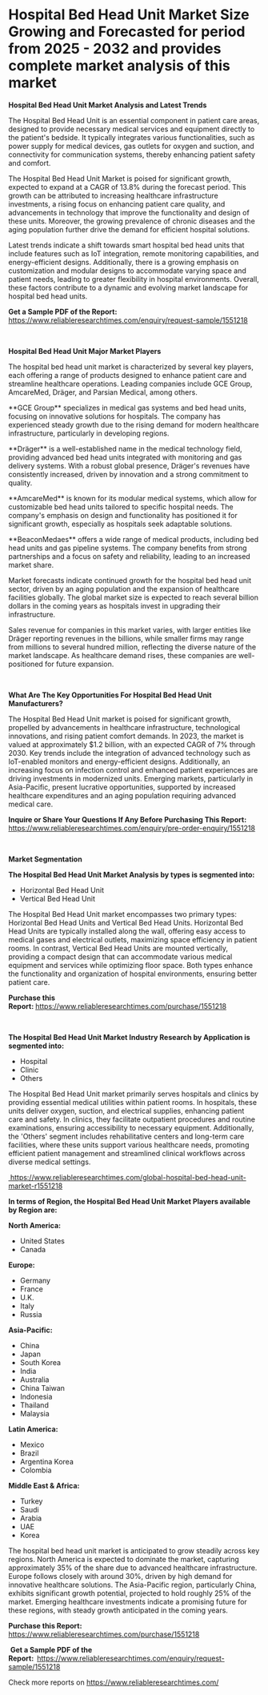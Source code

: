 <p><h1>Hospital Bed Head Unit Market Size Growing and Forecasted for period from 2025 - 2032 and provides complete market analysis of this market</h1></p><p><strong>Hospital Bed Head Unit Market Analysis and Latest Trends</strong></p>
<p><p>The Hospital Bed Head Unit is an essential component in patient care areas, designed to provide necessary medical services and equipment directly to the patient's bedside. It typically integrates various functionalities, such as power supply for medical devices, gas outlets for oxygen and suction, and connectivity for communication systems, thereby enhancing patient safety and comfort.</p><p>The Hospital Bed Head Unit Market is poised for significant growth, expected to expand at a CAGR of 13.8% during the forecast period. This growth can be attributed to increasing healthcare infrastructure investments, a rising focus on enhancing patient care quality, and advancements in technology that improve the functionality and design of these units. Moreover, the growing prevalence of chronic diseases and the aging population further drive the demand for efficient hospital solutions.</p><p>Latest trends indicate a shift towards smart hospital bed head units that include features such as IoT integration, remote monitoring capabilities, and energy-efficient designs. Additionally, there is a growing emphasis on customization and modular designs to accommodate varying space and patient needs, leading to greater flexibility in hospital environments. Overall, these factors contribute to a dynamic and evolving market landscape for hospital bed head units.</p></p>
<p><strong>Get a Sample PDF of the Report:&nbsp;</strong> <a href="https://www.reliableresearchtimes.com/enquiry/request-sample/1551218?utm_campaign=2643&utm_medium=2&utm_source=Github&utm_content=ia&utm_term=03032025&utm_id=hospital-bed-head-unit">https://www.reliableresearchtimes.com/enquiry/request-sample/1551218</a></p>
<p>&nbsp;</p>
<p><strong>Hospital Bed Head Unit Major Market Players</strong></p>
<p><p>The hospital bed head unit market is characterized by several key players, each offering a range of products designed to enhance patient care and streamline healthcare operations. Leading companies include GCE Group, AmcareMed, Dräger, and Parsian Medical, among others.</p><p>**GCE Group** specializes in medical gas systems and bed head units, focusing on innovative solutions for hospitals. The company has experienced steady growth due to the rising demand for modern healthcare infrastructure, particularly in developing regions.</p><p>**Dräger** is a well-established name in the medical technology field, providing advanced bed head units integrated with monitoring and gas delivery systems. With a robust global presence, Dräger's revenues have consistently increased, driven by innovation and a strong commitment to quality.</p><p>**AmcareMed** is known for its modular medical systems, which allow for customizable bed head units tailored to specific hospital needs. The company's emphasis on design and functionality has positioned it for significant growth, especially as hospitals seek adaptable solutions.</p><p>**BeaconMedaes** offers a wide range of medical products, including bed head units and gas pipeline systems. The company benefits from strong partnerships and a focus on safety and reliability, leading to an increased market share.</p><p>Market forecasts indicate continued growth for the hospital bed head unit sector, driven by an aging population and the expansion of healthcare facilities globally. The global market size is expected to reach several billion dollars in the coming years as hospitals invest in upgrading their infrastructure.</p><p>Sales revenue for companies in this market varies, with larger entities like Dräger reporting revenues in the billions, while smaller firms may range from millions to several hundred million, reflecting the diverse nature of the market landscape. As healthcare demand rises, these companies are well-positioned for future expansion.</p></p>
<p>&nbsp;</p>
<p><strong>What Are The Key Opportunities For Hospital Bed Head Unit Manufacturers?</strong></p>
<p><p>The Hospital Bed Head Unit market is poised for significant growth, propelled by advancements in healthcare infrastructure, technological innovations, and rising patient comfort demands. In 2023, the market is valued at approximately $1.2 billion, with an expected CAGR of 7% through 2030. Key trends include the integration of advanced technology such as IoT-enabled monitors and energy-efficient designs. Additionally, an increasing focus on infection control and enhanced patient experiences are driving investments in modernized units. Emerging markets, particularly in Asia-Pacific, present lucrative opportunities, supported by increased healthcare expenditures and an aging population requiring advanced medical care.</p></p>
<p><strong>Inquire or Share Your Questions If Any Before Purchasing This Report:</strong> <a href="https://www.reliableresearchtimes.com/enquiry/pre-order-enquiry/1551218?utm_campaign=2643&utm_medium=2&utm_source=Github&utm_content=ia&utm_term=03032025&utm_id=hospital-bed-head-unit">https://www.reliableresearchtimes.com/enquiry/pre-order-enquiry/1551218</a></p>
<p>&nbsp;</p>
<p><strong>Market Segmentation</strong></p>
<p><strong>The Hospital Bed Head Unit Market Analysis by types is segmented into:</strong></p>
<p><ul><li>Horizontal Bed Head Unit</li><li>Vertical Bed Head Unit</li></ul></p>
<p><p>The Hospital Bed Head Unit market encompasses two primary types: Horizontal Bed Head Units and Vertical Bed Head Units. Horizontal Bed Head Units are typically installed along the wall, offering easy access to medical gases and electrical outlets, maximizing space efficiency in patient rooms. In contrast, Vertical Bed Head Units are mounted vertically, providing a compact design that can accommodate various medical equipment and services while optimizing floor space. Both types enhance the functionality and organization of hospital environments, ensuring better patient care.</p></p>
<p><strong>Purchase this Report:&nbsp;</strong><a href="https://www.reliableresearchtimes.com/purchase/1551218?utm_campaign=2643&utm_medium=2&utm_source=Github&utm_content=ia&utm_term=03032025&utm_id=hospital-bed-head-unit">https://www.reliableresearchtimes.com/purchase/1551218</a></p>
<p>&nbsp;</p>
<p><strong>The Hospital Bed Head Unit Market Industry Research by Application is segmented into:</strong></p>
<p><ul><li>Hospital</li><li>Clinic</li><li>Others</li></ul></p>
<p><p>The Hospital Bed Head Unit market primarily serves hospitals and clinics by providing essential medical utilities within patient rooms. In hospitals, these units deliver oxygen, suction, and electrical supplies, enhancing patient care and safety. In clinics, they facilitate outpatient procedures and routine examinations, ensuring accessibility to necessary equipment. Additionally, the 'Others' segment includes rehabilitative centers and long-term care facilities, where these units support various healthcare needs, promoting efficient patient management and streamlined clinical workflows across diverse medical settings.</p></p>
<p><a href="https://www.reliableresearchtimes.com/global-hospital-bed-head-unit-market-r1551218?utm_campaign=2643&utm_medium=2&utm_source=Github&utm_content=ia&utm_term=03032025&utm_id=hospital-bed-head-unit">&nbsp;https://www.reliableresearchtimes.com/global-hospital-bed-head-unit-market-r1551218</a></p>
<p><strong>In terms of Region, the Hospital Bed Head Unit Market Players available by Region are:</strong></p>
<p>
    <p> <strong> North America: </strong>
        <ul>
            <li>United States</li>
            <li>Canada</li>
        </ul>
        </p> 
    <p> <strong> Europe: </strong>
        <ul>
            <li>Germany</li>
            <li>France</li>
            <li>U.K.</li>
            <li>Italy</li>
            <li>Russia</li>
        </ul>
        </p> 
    <p> <strong> Asia-Pacific: </strong>
        <ul>
            <li>China</li>
            <li>Japan</li>
            <li>South Korea</li>
            <li>India</li>
            <li>Australia</li>
            <li>China Taiwan</li>
            <li>Indonesia</li>
            <li>Thailand</li>
            <li>Malaysia</li>
        </ul>
        </p> 
    <p> <strong> Latin America: </strong>
        <ul>
            <li>Mexico</li>
            <li>Brazil</li>
            <li>Argentina Korea</li>
            <li>Colombia</li>
        </ul>
        </p> 
    <p> <strong> Middle East & Africa: </strong>
        <ul>
            <li>Turkey</li>
            <li>Saudi</li>
            <li>Arabia</li>
            <li>UAE</li>
            <li>Korea</li>
        </ul>
    </p>
    </p>
<p><p>The hospital bed head unit market is anticipated to grow steadily across key regions. North America is expected to dominate the market, capturing approximately 35% of the share due to advanced healthcare infrastructure. Europe follows closely with around 30%, driven by high demand for innovative healthcare solutions. The Asia-Pacific region, particularly China, exhibits significant growth potential, projected to hold roughly 25% of the market. Emerging healthcare investments indicate a promising future for these regions, with steady growth anticipated in the coming years.</p></p>
<p><strong>Purchase this Report: </strong><a href="https://www.reliableresearchtimes.com/purchase/1551218?utm_campaign=2643&utm_medium=2&utm_source=Github&utm_content=ia&utm_term=03032025&utm_id=hospital-bed-head-unit">https://www.reliableresearchtimes.com/purchase/1551218</a></p>
<p>&nbsp;<strong>Get a Sample PDF of the Report:&nbsp;&nbsp;</strong><a href="https://www.reliableresearchtimes.com/enquiry/request-sample/1551218?utm_campaign=2643&utm_medium=2&utm_source=Github&utm_content=ia&utm_term=03032025&utm_id=hospital-bed-head-unit">https://www.reliableresearchtimes.com/enquiry/request-sample/1551218</a></p>
<p><strong></strong></p>
<p>Check more reports on <a href="https://www.reliableresearchtimes.com/?utm_campaign=2643&utm_medium=2&utm_source=Github&utm_content=ia&utm_term=03032025&utm_id=hospital-bed-head-unit">https://www.reliableresearchtimes.com/</a></p>